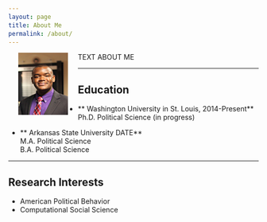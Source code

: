 ```yaml
---
layout: page
title: About Me
permalink: /about/
---
```


<img align="left" src="/assets/prof_pic.jpg" hspace="20" width="100" height="125">
TEXT ABOUT ME

---

## Education
* ** Washington University in St. Louis,  2014-Present** <br>
  Ph.D. Political Science (in progress) <br>

* ** Arkansas State University DATE** <br>
  M.A. Political Science <br>
  B.A. Political Science

---

## Research Interests
* American Political Behavior
* Computational Social Science
